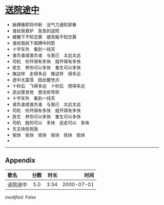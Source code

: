 # [送院途中](https://music.163.com/song?id=67522)

* 脉膊像即将中断　没气力通知家眷
* 谁给我救护　急急的送院
* 被撇下不知怎算　被背叛不知怎算
* 谁给我拆下肩膊中的箭
* 十字车外　看到一线天
* 谁负谁或谁负谁　与我已　太远太远
* 司机　你开得有多快　就开得有多快
* 医生　养伤可以多快　重生可以多快
* 像这样　走得多远　像这样　得多远
* 途中太震荡　因此醒觉点
* 十秒后　飞得多远　十秒后　想得多远
* 逃出案发地　想法有弯转
* 十字车外　看到一线天
* 谁负谁或谁负谁　与我已　太远太远
* 司机　你开得有多快　就开得有多快
* 医生　养伤可以多快　重生可以多快
* 司机　脱险可以　多快　逃走可以　多快
* 天主快些祝我
* 愉快　愉快　愉快　愉快　愉快　愉快
* 


---

## Appendix

|歌名|分数|时长|时间|
|:---|:---:|---:|---:|
|送院途中|5.0|3:34|2000-07-01

*modified: False*